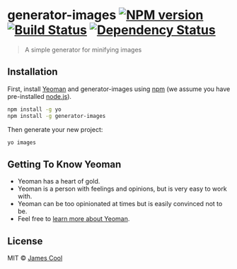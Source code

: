# generator-images [![NPM version][npm-image]][npm-url] [![Build Status][travis-image]][travis-url] [![Dependency Status][daviddm-image]][daviddm-url]
> A simple generator for minifying images

## Installation

First, install [Yeoman](http://yeoman.io) and generator-images using [npm](https://www.npmjs.com/) (we assume you have pre-installed [node.js](https://nodejs.org/)).

```bash
npm install -g yo
npm install -g generator-images
```

Then generate your new project:

```bash
yo images
```

## Getting To Know Yeoman

 * Yeoman has a heart of gold.
 * Yeoman is a person with feelings and opinions, but is very easy to work with.
 * Yeoman can be too opinionated at times but is easily convinced not to be.
 * Feel free to [learn more about Yeoman](http://yeoman.io/).

## License

MIT © [James Cool](jeffreysbrother.com)


[npm-image]: https://badge.fury.io/js/generator-images.svg
[npm-url]: https://npmjs.org/package/generator-images
[travis-image]: https://travis-ci.org/jeffreysbrother/generator-images.svg?branch=master
[travis-url]: https://travis-ci.org/jeffreysbrother/generator-images
[daviddm-image]: https://david-dm.org/jeffreysbrother/generator-images.svg?theme=shields.io
[daviddm-url]: https://david-dm.org/jeffreysbrother/generator-images
